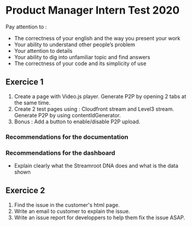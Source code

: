 # Product Manager Intern Test 2020


Pay attention to :
- The correctness of your english and the way you present your work
- Your ability to understand other people’s problem
- Your attention to details
- Your ability to dig into unfamiliar topic and find answers
- The correctness of your code and its simplicity of use


## Exercice 1 

1. Create a page with Video.js player. Generate P2P by opening 2 tabs at the same time.
2. Create 2 test pages using : Cloudfront stream and Level3 stream. Generate P2P by using contentIdGenerator.
3. Bonus : Add a button to enable/disable P2P upload.

### Recommendations for the documentation



### Recommendations for the dashboard 

- Explain clearly what the Streamroot DNA does and what is the data shown




## Exercice 2

1. Find the issue in the customer's html page.
2. Write an email to customer to explain the issue.
3. Write an issue report for developpers to help them fix the issue ASAP.



